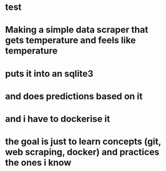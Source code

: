 # test
# Making a simple data scraper that gets temperature and feels like temperature
# puts it into an sqlite3 
# and does predictions based on it
# and i have to dockerise it

# the goal is just to learn concepts (git, web scraping, docker) and practices the ones i know

